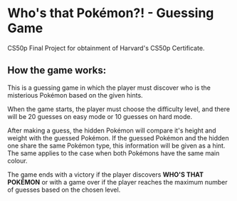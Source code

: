 # Who's that Pokémon?! -  Guessing Game
CS50p Final Project for obtainment of Harvard's CS50p Certificate.

## How the game works:
This is a guessing game in which the player must discover who is the misterious Pokémon based on the given hints.

When the game starts, the player must choose the difficulty level, and there will be 20 guesses on easy mode or 10 guesses on hard mode.

After making a guess, the hidden Pokémon will compare it's height and weight with the guessed Pokémon.
If the guessed Pokémon and the hidden one share the same Pokémon type, this information will be given as a hint. The same applies to the case when both Pokémons have the same main colour.

The game ends with a victory if the player discovers **WHO'S THAT POKÉMON** or with a game over if the player reaches the maximum number of guesses based on the chosen level.
